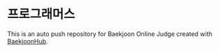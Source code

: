 # 프로그래머스
This is an auto push repository for Baekjoon Online Judge created with [BaekjoonHub](https://github.com/BaekjoonHub/BaekjoonHub).
